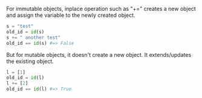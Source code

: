 For immutable objects, inplace operation such as "+=" creates a new object and assign the variable to the newly created object. 

```python
s = "test"
old_id = id(s)
s += " another test"
old_id == id(s) #=> False
```

But for mutable objects, it doesn't create a new object. It extends/updates the existing object.

```python
l = [1]
old_id = id(l)
l += [2]
old_id == id(l) #=> True
```
